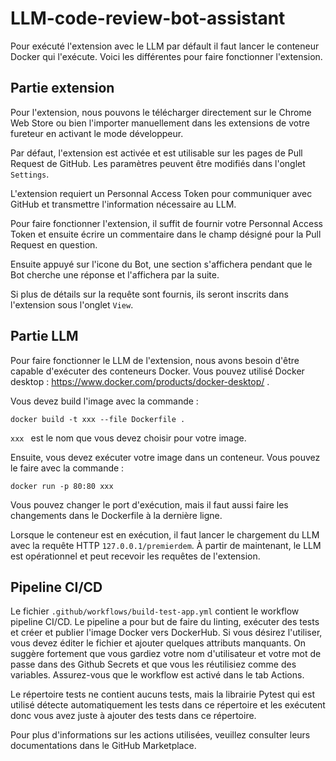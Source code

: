 # LLM-code-review-bot-assistant
Pour exécuté l'extension avec le LLM par défault il faut lancer le conteneur Docker qui l'exécute. Voici les différentes pour faire fonctionner l'extension.

## Partie extension

Pour l'extension, nous pouvons le télécharger directement sur le Chrome Web Store ou bien l'importer manuellement dans les extensions de votre fureteur en activant le mode développeur.

Par défaut, l'extension est activée et est utilisable sur les pages de Pull Request de GitHub. Les paramètres peuvent être modifiés dans l'onglet `Settings`.

L'extension requiert un Personnal Access Token pour communiquer avec GitHub et transmettre l'information nécessaire au LLM. 

Pour faire fonctionner l'extension, il suffit de fournir votre Personnal Access Token et ensuite écrire un commentaire dans le champ désigné pour la Pull Request en question.

Ensuite appuyé sur l'icone du Bot, une section s'affichera pendant que le Bot cherche une réponse et l'affichera par la suite.

Si plus de détails sur la requête sont fournis, ils seront inscrits dans l'extension sous l'onglet `View`.

## Partie LLM

Pour faire fonctionner le LLM de l'extension, nous avons besoin d'être capable d'exécuter des conteneurs Docker. Vous pouvez utilisé Docker desktop : https://www.docker.com/products/docker-desktop/ .

Vous devez build l'image avec la commande : 

```
docker build -t xxx --file Dockerfile .
```
```xxx ``` est le nom que vous devez choisir pour votre image.

Ensuite, vous devez exécuter votre image dans un conteneur. Vous pouvez le faire avec la commande :

```
docker run -p 80:80 xxx
```

Vous pouvez changer le port d'exécution, mais il faut aussi faire les changements dans le Dockerfile à la dernière ligne.

Lorsque le conteneur est en exécution, il faut lancer le chargement du LLM avec la requête HTTP ```127.0.0.1/premierdem```.
À partir de maintenant, le LLM est opérationnel et peut recevoir les requêtes de l'extension. 

## Pipeline CI/CD
Le fichier ```.github/workflows/build-test-app.yml``` contient le workflow pipeline CI/CD. Le pipeline a pour but de faire du linting, exécuter des tests et créer et publier l'image Docker vers DockerHub. Si vous désirez l'utiliser, vous devez éditer le fichier et ajouter quelques attributs manquants. On suggère fortement que vous gardiez votre nom d'utilisateur et votre mot de passe dans des Github Secrets et que vous les réutilisiez comme des variables. Assurez-vous que le workflow est activé dans le tab Actions.

Le répertoire tests ne contient aucuns tests, mais la librairie Pytest qui est utilisé détecte automatiquement les tests dans ce répertoire et les exécutent donc vous avez juste à ajouter des tests dans ce répertoire.

Pour plus d'informations sur les actions utilisées, veuillez consulter leurs documentations dans le GitHub Marketplace.
